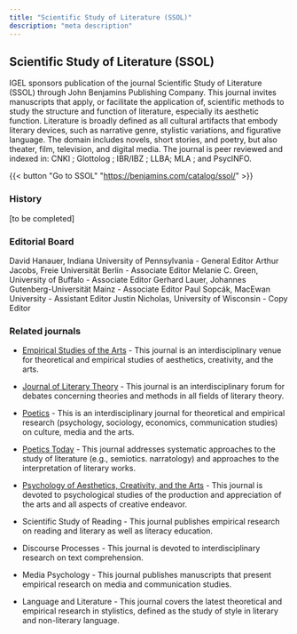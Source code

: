```yaml
---
title: "Scientific Study of Literature (SSOL)"
description: "meta description"
---
```


## Scientific Study of Literature (SSOL)
IGEL sponsors publication of the journal Scientific Study of Literature (SSOL) through John Benjamins Publishing Company. This journal invites manuscripts that apply, or facilitate the application of, scientific methods to study the structure and function of literature, especially its aesthetic function. Literature is broadly defined as all cultural artifacts that embody literary devices, such as narrative genre, stylistic variations, and figurative language. The domain includes novels, short stories, and poetry, but also theater, film, television, and digital media. The journal is peer reviewed and indexed in: CNKI ; Glottolog ; IBR/IBZ ; LLBA; MLA ; and PsycINFO.

{{< button "Go to SSOL" "https://benjamins.com/catalog/ssol/" >}}

### History
[to be completed]


### Editorial Board
David Hanauer, Indiana University of Pennsylvania - General Editor
Arthur Jacobs, Freie Universität Berlin - Associate Editor
Melanie C. Green, University of Buffalo - Associate Editor
Gerhard Lauer, Johannes Gutenberg-Universität Mainz - Associate Editor
Paul Sopcák, MacEwan University - Assistant Editor
Justin Nicholas, University of Wisconsin - Copy Editor


### Related journals

* [Empirical Studies of the Arts](https://us.sagepub.com/en-us/nam/empirical-studies-of-the-arts/journal202393#description) - This journal is an interdisciplinary venue for theoretical and empirical studies of aesthetics, creativity, and the arts.

* [Journal of Literary Theory](http://www.jltonline.de/) - This journal is an interdisciplinary forum for debates concerning theories and methods in all fields of literary theory.

* [Poetics](https://www.journals.elsevier.com/poetics/) - This is an interdisciplinary journal for theoretical and empirical research (psychology, sociology, economics, communication studies) on culture, media and the arts.

* [Poetics Today](https://read.dukeupress.edu/poetics-today) - This journal addresses systematic approaches to the study of literature (e.g., semiotics. narratology) and approaches to the interpretation of literary works.

* [Psychology of Aesthetics, Creativity, and the Arts](http://www.apa.org/pubs/journals/aca/index.aspx) - This journal is devoted to psychological studies of the production and appreciation of the arts and all aspects of creative endeavor.

* Scientific Study of Reading - This journal publishes empirical research on reading and literary as well as literacy education.

* Discourse Processes - This journal is devoted to interdisciplinary research on text comprehension.

* Media Psychology - This journal publishes manuscripts that present empirical research on media and communication studies.

* Language and Literature - This journal covers the latest theoretical and empirical research in stylistics, defined as the study of style in literary and non-literary language.